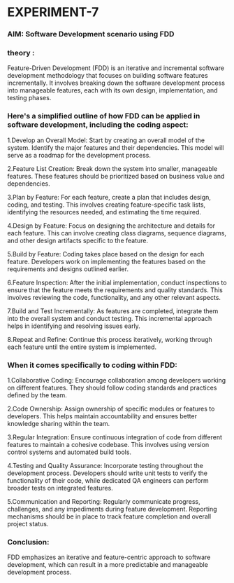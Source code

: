 # EXPERIMENT-7

### AIM: Software Development scenario using FDD
### theory :
Feature-Driven Development (FDD) is an iterative and incremental software development methodology that focuses on building software features incrementally. 
It involves breaking down the software development process into manageable features, each with its own design, implementation, and testing phases. 

### Here's a simplified outline of how FDD can be applied in software development, including the coding aspect:

1.Develop an Overall Model: Start by creating an overall model of the system. Identify the major features and their dependencies. This model will serve as a roadmap for the development process.

2.Feature List Creation: Break down the system into smaller, manageable features. These features should be prioritized based on business value and dependencies.

3.Plan by Feature: For each feature, create a plan that includes design, coding, and testing. This involves creating feature-specific task lists, identifying the resources needed, and estimating the time required.

4.Design by Feature: Focus on designing the architecture and details for each feature. This can involve creating class diagrams, sequence diagrams, and other design artifacts specific to the feature.

5.Build by Feature: Coding takes place based on the design for each feature. Developers work on implementing the features based on the requirements and designs outlined earlier.

6.Feature Inspection: After the initial implementation, conduct inspections to ensure that the feature meets the requirements and quality standards. This involves reviewing the code, functionality, and any other relevant aspects.

7.Build and Test Incrementally: As features are completed, integrate them into the overall system and conduct testing. This incremental approach helps in identifying and resolving issues early.

8.Repeat and Refine: Continue this process iteratively, working through each feature until the entire system is implemented.

### When it comes specifically to coding within FDD:

1.Collaborative Coding: Encourage collaboration among developers working on different features. They should follow coding standards and practices defined by the team.

2.Code Ownership: Assign ownership of specific modules or features to developers. This helps maintain accountability and ensures better knowledge sharing within the team.

3.Regular Integration: Ensure continuous integration of code from different features to maintain a cohesive codebase. This involves using version control systems and automated build tools.

4.Testing and Quality Assurance: Incorporate testing throughout the development process. Developers should write unit tests to verify the functionality of their code, while dedicated QA engineers can perform broader tests on integrated features.

5.Communication and Reporting: Regularly communicate progress, challenges, and any impediments during feature development. Reporting mechanisms should be in place to track feature completion and overall project status.

### Conclusion:
FDD emphasizes an iterative and feature-centric approach to software development, which can result in a more predictable and manageable development process.
